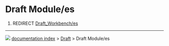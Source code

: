 # Draft Module/es
1.  REDIRECT [Draft_Workbench/es](Draft_Workbench/es.md)



---
![](images/Button_right.svg) [documentation index](../README.md) > [Draft](Draft_Workbench.md) > Draft Module/es
